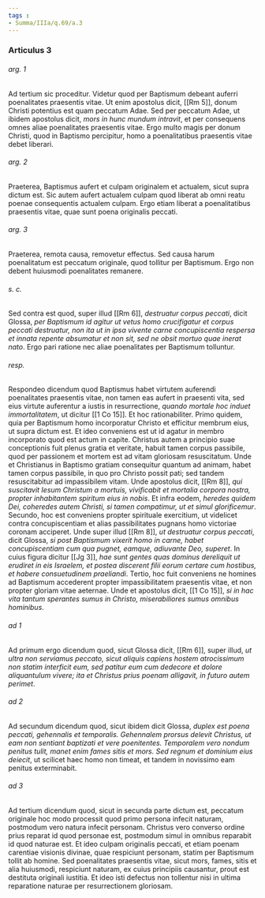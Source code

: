 ```yaml
---
tags : 
- Summa/IIIa/q.69/a.3
---
```


### Articulus 3

###### arg. 1
Ad tertium sic proceditur. Videtur quod per Baptismum debeant auferri poenalitates praesentis vitae. Ut enim apostolus dicit, [[Rm 5]], donum Christi potentius est quam peccatum Adae. Sed per peccatum Adae, ut ibidem apostolus dicit, *mors in hunc mundum intravit*, et per consequens omnes aliae poenalitates praesentis vitae. Ergo multo magis per donum Christi, quod in Baptismo percipitur, homo a poenalitatibus praesentis vitae debet liberari.

###### arg. 2
Praeterea, Baptismus aufert et culpam originalem et actualem, sicut supra dictum est. Sic autem aufert actualem culpam quod liberat ab omni reatu poenae consequentis actualem culpam. Ergo etiam liberat a poenalitatibus praesentis vitae, quae sunt poena originalis peccati.

###### arg. 3
Praeterea, remota causa, removetur effectus. Sed causa harum poenalitatum est peccatum originale, quod tollitur per Baptismum. Ergo non debent huiusmodi poenalitates remanere.

###### s. c.
Sed contra est quod, super illud [[Rm 6]], *destruatur corpus peccati*, dicit Glossa, *per Baptismum id agitur ut vetus homo crucifigatur et corpus peccati destruatur, non ita ut in ipsa vivente carne concupiscentia respersa et innata repente absumatur et non sit, sed ne obsit mortuo quae inerat nato*. Ergo pari ratione nec aliae poenalitates per Baptismum tolluntur.

###### resp.
Respondeo dicendum quod Baptismus habet virtutem auferendi poenalitates praesentis vitae, non tamen eas aufert in praesenti vita, sed eius virtute auferentur a iustis in resurrectione, *quando mortale hoc induet immortalitatem*, ut dicitur [[1 Co 15]]. Et hoc rationabiliter. Primo quidem, quia per Baptismum homo incorporatur Christo et efficitur membrum eius, ut supra dictum est. Et ideo conveniens est ut id agatur in membro incorporato quod est actum in capite. Christus autem a principio suae conceptionis fuit plenus gratia et veritate, habuit tamen corpus passibile, quod per passionem et mortem est ad vitam gloriosam resuscitatum. Unde et Christianus in Baptismo gratiam consequitur quantum ad animam, habet tamen corpus passibile, in quo pro Christo possit pati; sed tandem resuscitabitur ad impassibilem vitam. Unde apostolus dicit, [[Rm 8]], *qui suscitavit Iesum Christum a mortuis, vivificabit et mortalia corpora nostra, propter inhabitantem spiritum eius in nobis*. Et infra eodem, *heredes quidem Dei, coheredes autem Christi, si tamen compatimur, ut et simul glorificemur*. Secundo, hoc est conveniens propter spirituale exercitium, ut videlicet contra concupiscentiam et alias passibilitates pugnans homo victoriae coronam acciperet. Unde super illud [[Rm 8]], *ut destruatur corpus peccati*, dicit Glossa, *si post Baptismum vixerit homo in carne, habet concupiscentiam cum qua pugnet, eamque, adiuvante Deo, superet*. In cuius figura dicitur [[Jg 3]], *hae sunt gentes quas dominus dereliquit ut erudiret in eis Israelem, et postea discerent filii eorum certare cum hostibus, et habere consuetudinem praeliandi*. Tertio, hoc fuit conveniens ne homines ad Baptismum accederent propter impassibilitatem praesentis vitae, et non propter gloriam vitae aeternae. Unde et apostolus dicit, [[1 Co 15]], *si in hac vita tantum sperantes sumus in Christo, miserabiliores sumus omnibus hominibus*.

###### ad 1
Ad primum ergo dicendum quod, sicut Glossa dicit, [[Rm 6]], super illud, *ut ultra non serviamus peccato, sicut aliquis capiens hostem atrocissimum non statim interficit eum, sed patitur eum cum dedecore et dolore aliquantulum vivere; ita et Christus prius poenam alligavit, in futuro autem perimet*.

###### ad 2
Ad secundum dicendum quod, sicut ibidem dicit Glossa, *duplex est poena peccati, gehennalis et temporalis. Gehennalem prorsus delevit Christus, ut eam non sentiant baptizati et vere poenitentes. Temporalem vero nondum penitus tulit, manet enim fames sitis et mors. Sed regnum et dominium eius deiecit*, ut scilicet haec homo non timeat, et tandem in novissimo eam penitus exterminabit.

###### ad 3
Ad tertium dicendum quod, sicut in secunda parte dictum est, peccatum originale hoc modo processit quod primo persona infecit naturam, postmodum vero natura infecit personam. Christus vero converso ordine prius reparat id quod personae est, postmodum simul in omnibus reparabit id quod naturae est. Et ideo culpam originalis peccati, et etiam poenam carentiae visionis divinae, quae respiciunt personam, statim per Baptismum tollit ab homine. Sed poenalitates praesentis vitae, sicut mors, fames, sitis et alia huiusmodi, respiciunt naturam, ex cuius principiis causantur, prout est destituta originali iustitia. Et ideo isti defectus non tollentur nisi in ultima reparatione naturae per resurrectionem gloriosam.

